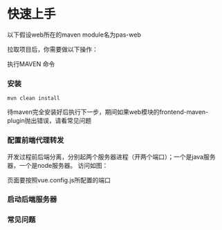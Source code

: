 # 快速上手

以下假设web所在的maven module名为pas-web

拉取项目后，你需要做以下操作：

执行MAVEN 命令

### 安装

```text
mvn clean install
```
待maven完全安装好后执行下一步，期间如果web模块的frontend-maven-plugin抛出错误，请看常见问题


### 配置前端代理转发

开发过程前后端分离，分别起两个服务器进程（开两个端口）；一个是java服务器，一个是node服务器。
访问如图：

页面要按照vue.config.js所配置的端口




### 启动后端服务器







### 常见问题



